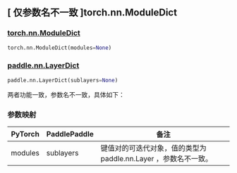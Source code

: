 ## [ 仅参数名不一致 ]torch.nn.ModuleDict

### [torch.nn.ModuleDict](https://pytorch.org/docs/stable/generated/torch.nn.ModuleDict.html?highlight=torch+nn+moduledict#torch.nn.ModuleDict)

```python
torch.nn.ModuleDict(modules=None)
```

### [paddle.nn.LayerDict](https://www.paddlepaddle.org.cn/documentation/docs/zh/develop/api/paddle/nn/LayerDict_cn.html)

```python
paddle.nn.LayerDict(sublayers=None)
```

两者功能一致，参数名不一致，具体如下：

### 参数映射

| PyTorch | PaddlePaddle |                             备注                             |
|  -----  |  ----------  |  ---------------------------------------------------------- |
| modules |  sublayers   | 键值对的可迭代对象，值的类型为 paddle.nn.Layer ，参数名不一致。 |
